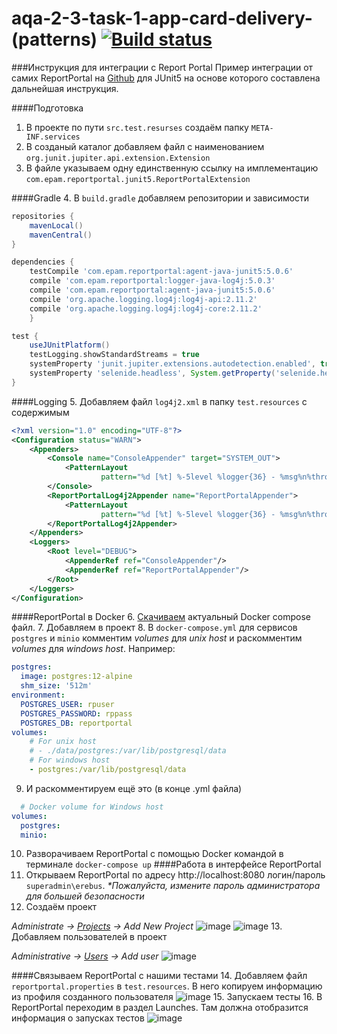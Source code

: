 # aqa-2-3-task-1-app-card-delivery-(patterns)   [![Build status](https://ci.appveyor.com/api/projects/status/uxb3o6g58c5v4g1x?svg=true)](https://ci.appveyor.com/project/m-starilov/aqa-2-3-task-1-app-card-delivery-patterns)

###Инструкция для интеграции с Report Portal
Пример интеграции от самих ReportPortal на [Github](https://github.com/reportportal/agent-java-junit5) для JUnit5 на основе которого составлена дальнейшая инструкция.

####Подготовка
1. В проекте по пути `src.test.resurses` создаём папку `META-INF.services`
2. В созданый каталог добавляем файл с наименованием `org.junit.jupiter.api.extension.Extension`
3. В файле указываем одну единственную ссылку на имплементацию `com.epam.reportportal.junit5.ReportPortalExtension`

####Gradle
4. В `build.gradle` добавляем репозитории и зависимости 

```groovy
repositories {
    mavenLocal()
    mavenCentral()
}

dependencies {
    testCompile 'com.epam.reportportal:agent-java-junit5:5.0.6'
    compile 'com.epam.reportportal:logger-java-log4j:5.0.3'
    compile 'com.epam.reportportal:agent-java-junit5:5.0.6'
    compile 'org.apache.logging.log4j:log4j-api:2.11.2'
    compile 'org.apache.logging.log4j:log4j-core:2.11.2'
    }

test {
    useJUnitPlatform()
    testLogging.showStandardStreams = true
    systemProperty 'junit.jupiter.extensions.autodetection.enabled', true
    systemProperty 'selenide.headless', System.getProperty('selenide.headless')
}
```
####Logging
5. Добавляем файл `log4j2.xml` в папку `test.resources` с содержимым
```xml
<?xml version="1.0" encoding="UTF-8"?>
<Configuration status="WARN">
    <Appenders>
        <Console name="ConsoleAppender" target="SYSTEM_OUT">
            <PatternLayout
                    pattern="%d [%t] %-5level %logger{36} - %msg%n%throwable"/>
        </Console>
        <ReportPortalLog4j2Appender name="ReportPortalAppender">
            <PatternLayout
                    pattern="%d [%t] %-5level %logger{36} - %msg%n%throwable"/>
        </ReportPortalLog4j2Appender>
    </Appenders>
    <Loggers>
        <Root level="DEBUG">
            <AppenderRef ref="ConsoleAppender"/>
            <AppenderRef ref="ReportPortalAppender"/>
        </Root>
    </Loggers>
</Configuration>
```
####ReportPortal в Docker
6. [Скачиваем](https://github.com/reportportal/reportportal/blob/master/docker-compose.yml) актуальный Docker compose файл.
7. Добавляем в проект
8. В `docker-compose.yml` для сервисов `postgres` и `minio` комментим _volumes_ для _unix host_ и раскомментим _volumes_ для _windows host_. Например:
```yml
postgres:
  image: postgres:12-alpine
  shm_size: '512m'
environment:
  POSTGRES_USER: rpuser
  POSTGRES_PASSWORD: rppass
  POSTGRES_DB: reportportal
volumes:
    # For unix host
    # - ./data/postgres:/var/lib/postgresql/data
    # For windows host
    - postgres:/var/lib/postgresql/data
```
9. И раскомментируем ещё это (в конце .yml файла)
```yml
  # Docker volume for Windows host
volumes:
  postgres:
  minio:
```
10. Разворачиваем ReportPortal с помощью Docker командой в терминале `docker-compose up`
####Работа в интерфейсе ReportPortal
11. Открываем ReportPortal по адресу http://localhost:8080 логин/пароль `superadmin\erebus`. 
_*Пожалуйста, измените пароль администратора для большей безопасности_
12. Создаём проект 

_Administrate -> [Projects](http://localhost:8080/ui/#administrate/projects) -> Add New Project_
    ![image](https://user-images.githubusercontent.com/68705045/127614892-96b1a87a-6177-4336-a381-802581660310.png)
    ![image](https://user-images.githubusercontent.com/68705045/127614997-d2d9103b-c3a4-4a9b-bd11-06bf36c2e222.png)
13. Добавляем пользователей в проект 

_Administrative -> [Users](http://localhost:8080/ui/#administrate/users) -> Add user_
    ![image](https://user-images.githubusercontent.com/68705045/127614150-119710bc-ce41-4216-9a9a-df39f784f9cb.png)


####Связываем ReportPortal с нашими тестами
14. Добавляем файл `reportportal.properties` в `test.resources`. В него копируем информацию из профиля созданного пользователя
    ![image](https://user-images.githubusercontent.com/68705045/127615083-b05f9deb-5172-4de3-bc70-e3c7397c227b.png)
15. Запускаем тесты
16. В ReportPortal переходим в раздел Launches. Там должна отобразится информация о запусках тестов
    ![image](https://user-images.githubusercontent.com/68705045/127615395-cf6e48f9-6ed7-4e17-aa2c-20b62f3a4589.png)